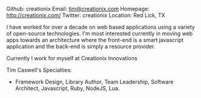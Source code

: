 Github:   creationix
Email:    tim@creationix.com
Homepage: http://creationix.com/
Twitter: creationix
Location: Red Lick, TX

I have worked for over a decade on web based applications using a variety of open-source technologies. I'm most interested currently in moving web apps towards an architecture where the front-end is a smart javascript application and the back-end is simply a resource provider.

Currently I work for myself at Creationix Innovations

Tim Caswell's Specialties:

 - Framework Design, Library Author, Team Leadership, Software Architect,  Javascript, Ruby, NodeJS, Lua.

